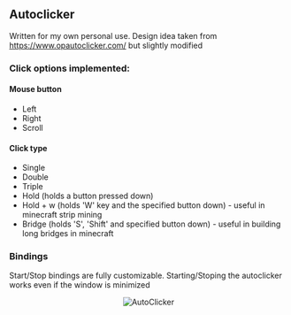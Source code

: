 ## Autoclicker
Written for my own personal use. Design idea taken from https://www.opautoclicker.com/ but slightly modified

### Click options implemented:
#### Mouse button
- Left
- Right
- Scroll
#### Click type
- Single
- Double
- Triple
- Hold (holds a button pressed down)
- Hold + w (holds 'W' key and the specified button down) - useful in minecraft strip mining
- Bridge (holds 'S', 'Shift' and specified button down) - useful in building long bridges in minecraft


### Bindings
Start/Stop bindings are fully customizable. Starting/Stoping the autoclicker works even if the window is minimized


<p align="center">
  <img src="https://user-images.githubusercontent.com/78483172/183642153-e520c996-2ada-4f69-8c68-7315210a7c34.png" alt="AutoClicker"/>
</p>

